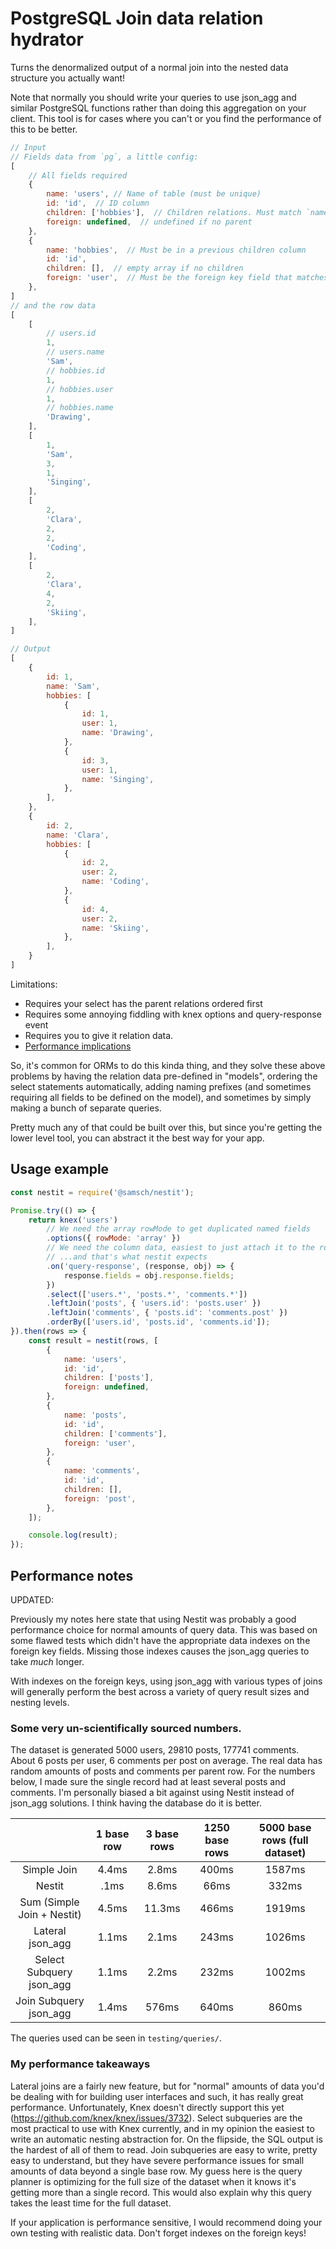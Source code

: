 # PostgreSQL Join data relation hydrator

Turns the denormalized output of a normal join into the nested data structure you actually want!

Note that normally you should write your queries to use json_agg and similar PostgreSQL functions rather than doing this aggregation on your client. This tool is for cases where you can't or you find the performance of this to be better.

```js
// Input
// Fields data from `pg`, a little config:
[
	// All fields required
	{
		name: 'users', // Name of table (must be unique)
		id: 'id',  // ID column
		children: ['hobbies'],  // Children relations. Must match `name` of a subsquent table
		foreign: undefined,  // undefined if no parent
	},
	{
		name: 'hobbies',  // Must be in a previous children column
		id: 'id',
		children: [],  // empty array if no children
		foreign: 'user',  // Must be the foreign key field that matches the ID on the parent
	},
]
// and the row data
[
	[
		// users.id
		1,
		// users.name
		'Sam',
		// hobbies.id
		1,
		// hobbies.user
		1,
		// hobbies.name
		'Drawing',
	],
	[
		1,
		'Sam',
		3,
		1,
		'Singing',
	],
	[
		2,
		'Clara',
		2,
		2,
		'Coding',
	],
	[
		2,
		'Clara',
		4,
		2,
		'Skiing',
	],
]

// Output
[
	{
		id: 1,
		name: 'Sam',
		hobbies: [
			{
				id: 1,
				user: 1,
				name: 'Drawing',
			},
			{
				id: 3,
				user: 1,
				name: 'Singing',
			},
		],
	},
	{
		id: 2,
		name: 'Clara',
		hobbies: [
			{
				id: 2,
				user: 2,
				name: 'Coding',
			},
			{
				id: 4,
				user: 2,
				name: 'Skiing',
			},
		],
	}
]
```

Limitations:

- Requires your select has the parent relations ordered first
- Requires some annoying fiddling with knex options and query-response event
- Requires you to give it relation data.
- [Performance implications](#Performance-notes)

So, it's common for ORMs to do this kinda thing, and they solve these above
problems by having the relation data pre-defined in "models", ordering the
select statements automatically, adding naming prefixes (and sometimes
requiring all fields to be defined on the model), and sometimes by simply
making a bunch of separate queries.

Pretty much any of that could be built over this, but since you're getting the
lower level tool, you can abstract it the best way for your app.

## Usage example

```js
const nestit = require('@samsch/nestit');

Promise.try(() => {
	return knex('users')
		// We need the array rowMode to get duplicated named fields
		.options({ rowMode: 'array' })
		// We need the column data, easiest to just attach it to the row data
		// ...and that's what nestit expects
		.on('query-response', (response, obj) => {
			response.fields = obj.response.fields;
		})
		.select(['users.*', 'posts.*', 'comments.*'])
		.leftJoin('posts', { 'users.id': 'posts.user' })
		.leftJoin('comments', { 'posts.id': 'comments.post' })
		.orderBy(['users.id', 'posts.id', 'comments.id']);
}).then(rows => {
	const result = nestit(rows, [
		{
			name: 'users',
			id: 'id',
			children: ['posts'],
			foreign: undefined,
		},
		{
			name: 'posts',
			id: 'id',
			children: ['comments'],
			foreign: 'user',
		},
		{
			name: 'comments',
			id: 'id',
			children: [],
			foreign: 'post',
		},
	]);

	console.log(result);
});
```

## Performance notes

UPDATED:

Previously my notes here state that using Nestit was probably a good performance choice for normal amounts of query data. This was based on some flawed tests which didn't have the appropriate data indexes on the foreign key fields. Missing those indexes causes the json_agg queries to take *much* longer.

With indexes on the foreign keys, using json_agg with various types of joins will generally perform the best across a variety of query result sizes and nesting levels.

### Some very un-scientifically sourced numbers.

The dataset is generated 5000 users, 29810 posts, 177741 comments. About 6 posts per user, 6 comments per post on average. The real data has random amounts of posts and comments per parent row. For the numbers below, I made sure the single record had at least several posts and comments. I'm personally biased a bit against using Nestit instead of json_agg solutions. I think having the database do it is better.

||**1 base row**|**3 base rows**|**1250 base rows**|**5000 base rows (full dataset)**
:-----:|:-----:|:-----:|:-----:|:-----:
Simple Join|4.4ms|2.8ms|400ms|1587ms
Nestit|.1ms|8.6ms|66ms|332ms
Sum (Simple Join + Nestit)|4.5ms|11.3ms|466ms|1919ms
Lateral json\_agg|1.1ms|2.1ms|243ms|1026ms
Select Subquery json\_agg|1.1ms|2.2ms|232ms|1002ms
Join Subquery json\_agg|1.4ms|576ms|640ms|860ms

The queries used can be seen in `testing/queries/`.

### My performance takeaways

Lateral joins are a fairly new feature, but for "normal" amounts of data you'd be dealing with for building user interfaces and such, it has really great performance. Unfortunately, Knex doesn't directly support this yet (https://github.com/knex/knex/issues/3732). Select subqueries are the most practical to use with Knex currently, and in my opinion the easiest to write an automatic nesting abstraction for. On the flipside, the SQL output is the hardest of all of them to read. Join subqueries are easy to write, pretty easy to understand, but they have severe performance issues for small amounts of data beyond a single base row. My guess here is the query planner is optimizing for the full size of the dataset when it knows it's getting more than a single record. This would also explain why this query takes the least time for the full dataset.

If your application is performance sensitive, I would recommend doing your own testing with realistic data. Don't forget indexes on the foreign keys!
